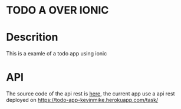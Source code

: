 # TODO A OVER IONIC

# Descrition

This is a examle of a todo app using ionic

# API
 The source code of the api rest is [here](https://github.com/KevinMike/todoapp), the current app use a api rest deployed on https://todo-app-kevinmike.herokuapp.com/task/

 